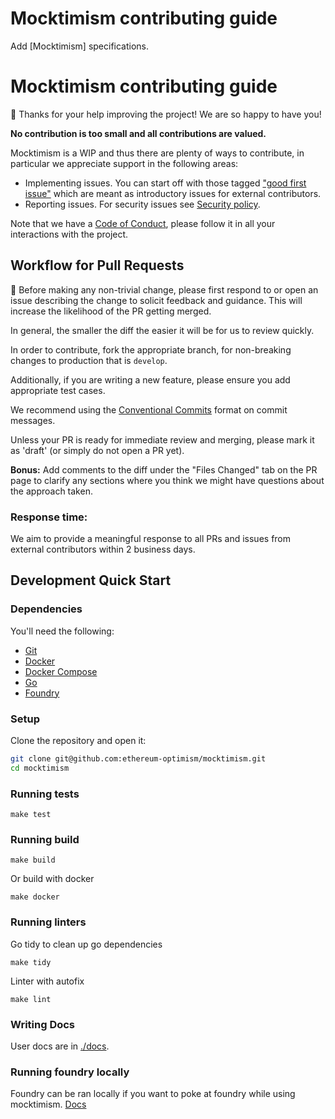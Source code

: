 # Mocktimism contributing guide

Add [Mocktimism] specifications.

[Mocktimism TODO]: https://github.com/ethereum-optimism/optimism/blob/develop/specs/superchain-upgrades.md

# Mocktimism contributing guide

🎈 Thanks for your help improving the project! We are so happy to have you!

**No contribution is too small and all contributions are valued.**

Mocktimism is a WIP and thus there are plenty of ways to contribute, in particular we appreciate support in the following areas:

- Implementing issues. You can start off with those tagged ["good first issue"](https://github.com/ethereum-optimism/mocktimism/contribute) which are meant as introductory issues for external contributors.
- Reporting issues. For security issues see [Security policy](https://github.com/ethereum-optimism/.github/blob/master/SECURITY.md).

Note that we have a [Code of Conduct](https://github.com/ethereum-optimism/.github/blob/master/CODE_OF_CONDUCT.md), please follow it in all your interactions with the project.

## Workflow for Pull Requests

🚨 Before making any non-trivial change, please first respond to or open an issue describing the change to solicit feedback and guidance. This will increase the likelihood of the PR getting merged.

In general, the smaller the diff the easier it will be for us to review quickly.

In order to contribute, fork the appropriate branch, for non-breaking changes to production that is `develop`. 

Additionally, if you are writing a new feature, please ensure you add appropriate test cases.

We recommend using the [Conventional Commits](https://www.conventionalcommits.org/en/v1.0.0/) format on commit messages.

Unless your PR is ready for immediate review and merging, please mark it as 'draft' (or simply do not open a PR yet).

**Bonus:** Add comments to the diff under the "Files Changed" tab on the PR page to clarify any sections where you think we might have questions about the approach taken.

### Response time:
We aim to provide a meaningful response to all PRs and issues from external contributors within 2 business days.

## Development Quick Start

### Dependencies

You'll need the following:

* [Git](https://git-scm.com/downloads)
* [Docker](https://docs.docker.com/get-docker/)
* [Docker Compose](https://docs.docker.com/compose/install/)
* [Go](https://go.dev/dl/)
* [Foundry](https://getfoundry.sh)

### Setup

Clone the repository and open it:

```bash
git clone git@github.com:ethereum-optimism/mocktimism.git
cd mocktimism
```

### Running tests

```
make test
```

### Running build

```
make build
```

Or build with docker

```
make docker
```

### Running linters

Go tidy to clean up go dependencies

```
make tidy
```

Linter with autofix

```
make lint
```

### Writing Docs

User docs are in [./docs](docs/).

### Running foundry locally

Foundry can be ran locally if you want to poke at foundry while using mocktimism. [Docs](https://github.com/foundry-rs/foundry/tree/master/foundryup#note---branch---repo-and---version-flags-are-ignored-during-local-installations)
